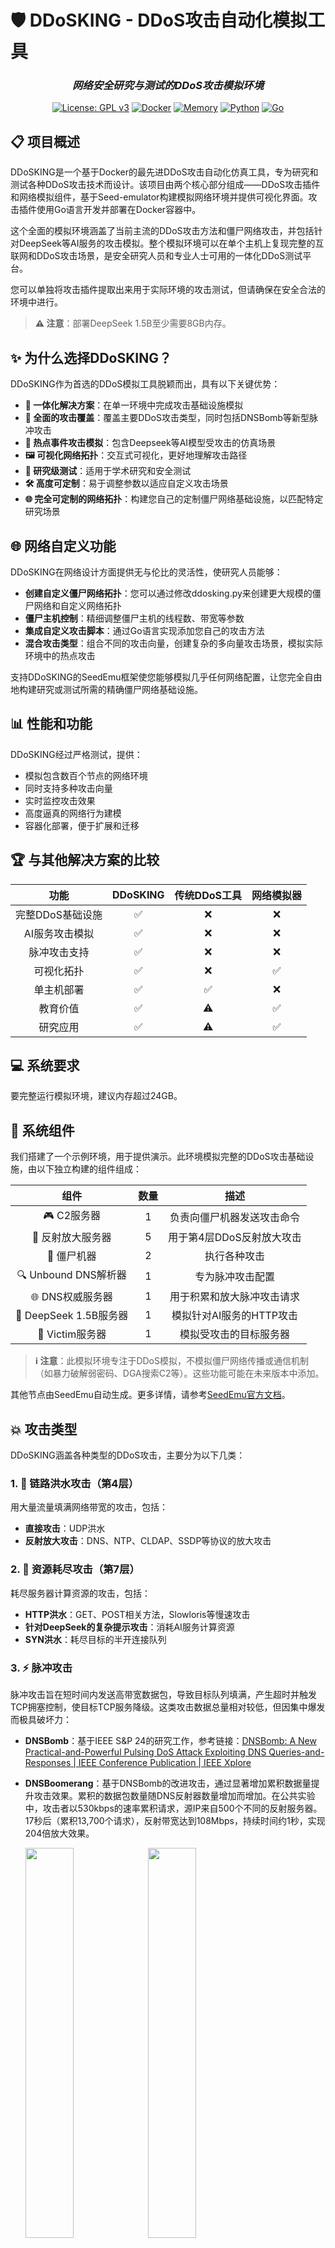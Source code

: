 

# 🛡️ DDoSKING - DDoS攻击自动化模拟工具

<div align="center">

### *网络安全研究与测试的DDoS攻击模拟环境*
    
[![License: GPL v3](https://img.shields.io/badge/License-GPLv3-blue.svg)](https://www.gnu.org/licenses/gpl-3.0)
[![Docker](https://img.shields.io/badge/Docker-必需-2496ED?logo=docker)](https://docs.docker.com/engine/install/)
[![Memory](https://img.shields.io/badge/内存-推荐24GB-red)](https://github.com/seed-labs/seed-emulator)
[![Python](https://img.shields.io/badge/Python-3.x-yellow?logo=python)](https://www.python.org/)
[![Go](https://img.shields.io/badge/Go-驱动-00ADD8?logo=go)](https://golang.org/)
    
</div>

## 📋 项目概述

DDoSKING是一个基于Docker的最先进DDoS攻击自动化仿真工具，专为研究和测试各种DDoS攻击技术而设计。该项目由两个核心部分组成——DDoS攻击插件和网络模拟组件，基于Seed-emulator构建模拟网络环境并提供可视化界面。攻击插件使用Go语言开发并部署在Docker容器中。

这个全面的模拟环境涵盖了当前主流的DDoS攻击方法和僵尸网络攻击，并包括针对DeepSeek等AI服务的攻击模拟。整个模拟环境可以在单个主机上复现完整的互联网和DDoS攻击场景，是安全研究人员和专业人士可用的一体化DDoS测试平台。

您可以单独将攻击插件提取出来用于实际环境的攻击测试，但请确保在安全合法的环境中进行。

> **⚠️ 注意**：部署DeepSeek 1.5B至少需要8GB内存。

## ✨ 为什么选择DDoSKING？

DDoSKING作为首选的DDoS模拟工具脱颖而出，具有以下关键优势：

- **🌟 一体化解决方案**：在单一环境中完成攻击基础设施模拟
- **🔄 全面的攻击覆盖**：覆盖主要DDoS攻击类型，同时包括DNSBomb等新型脉冲攻击
- **🧠 热点事件攻击模拟**：包含Deepseek等AI模型受攻击的仿真场景
- **🖼️ 可视化网络拓扑**：交互式可视化，更好地理解攻击路径
- **🔬 研究级测试**：适用于学术研究和安全测试
- **🛠️ 高度可定制**：易于调整参数以适应自定义攻击场景
- **🌐 完全可定制的网络拓扑**：构建您自己的定制僵尸网络基础设施，以匹配特定研究场景

## 🌐 网络自定义功能

DDoSKING在网络设计方面提供无与伦比的灵活性，使研究人员能够：

- **创建自定义僵尸网络拓扑**：您可以通过修改ddosking.py来创建更大规模的僵尸网络和自定义网络拓扑
- **僵尸主机控制**：精细调整僵尸主机的线程数、带宽等参数
- **集成自定义攻击脚本**：通过Go语言实现添加您自己的攻击方法
- **混合攻击类型**：组合不同的攻击向量，创建复杂的多向量攻击场景，模拟实际环境中的热点攻击

支持DDoSKING的SeedEmu框架使您能够模拟几乎任何网络配置，让您完全自由地构建研究或测试所需的精确僵尸网络基础设施。

## 📊 性能和功能

DDoSKING经过严格测试，提供：

- 模拟包含数百个节点的网络环境
- 同时支持多种攻击向量
- 实时监控攻击效果
- 高度逼真的网络行为建模
- 容器化部署，便于扩展和迁移

## 🏆 与其他解决方案的比较

| 功能 | DDoSKING | 传统DDoS工具 | 网络模拟器 |
|:-------:|:--------:|:----------------------:|:------------------:|
| 完整DDoS基础设施 | ✅ | ❌ | ❌ |
| AI服务攻击模拟 | ✅ | ❌ | ❌ |
| 脉冲攻击支持 | ✅ | ❌ | ❌ |
| 可视化拓扑 | ✅ | ❌ | ✅ |
| 单主机部署 | ✅ | ✅ | ❌ |
| 教育价值 | ✅ | ⚠️ | ✅ |
| 研究应用 | ✅ | ⚠️ | ✅ |

## 💻 系统要求

要完整运行模拟环境，建议内存超过24GB。

## 🧩 系统组件

我们搭建了一个示例环境，用于提供演示。此环境模拟完整的DDoS攻击基础设施，由以下独立构建的组件组成：

| 组件 | 数量 | 描述 |
|:--------------------:|:--------:|:-------------------------------------:|
| 🎮 C2服务器 | 1 | 负责向僵尸机器发送攻击命令 |
| 🔄 反射放大服务器 | 5 | 用于第4层DDoS反射放大攻击 |
| 🤖 僵尸机器 | 2 | 执行各种攻击 |
| 🔍 Unbound DNS解析器 | 1 | 专为脉冲攻击配置 |
| 🌐 DNS权威服务器 | 1 | 用于积累和放大脉冲攻击请求 |
| 🧠 DeepSeek 1.5B服务器 | 1 | 模拟针对AI服务的HTTP攻击 |
| 🎯 Victim服务器 | 1 | 模拟受攻击的目标服务器 |

> **ℹ️ 注意**：此模拟环境专注于DDoS模拟，不模拟僵尸网络传播或通信机制（如暴力破解弱密码、DGA搜索C2等）。这些功能可能在未来版本中添加。

其他节点由SeedEmu自动生成。更多详情，请参考[SeedEmu官方文档](https://github.com/seed-labs/seed-emulator)。

## 💥 攻击类型

DDoSKING涵盖各种类型的DDoS攻击，主要分为以下几类：

### 1. 🌊 链路洪水攻击（第4层）

用大量流量填满网络带宽的攻击，包括：

- **直接攻击**：UDP洪水
- **反射放大攻击**：DNS、NTP、CLDAP、SSDP等协议的放大攻击

### 2. 🔋 资源耗尽攻击（第7层）

耗尽服务器计算资源的攻击，包括：

- **HTTP洪水**：GET、POST相关方法，Slowloris等慢速攻击
- **针对DeepSeek的复杂提示攻击**：消耗AI服务计算资源
- **SYN洪水**：耗尽目标的半开连接队列

### 3. ⚡ 脉冲攻击

脉冲攻击旨在短时间内发送高带宽数据包，导致目标队列填满，产生超时并触发TCP拥塞控制，使目标TCP服务降级。这类攻击数据总量相对较低，但因集中爆发而极具破坏力：

- **DNSBomb**：基于IEEE S&P 24的研究工作，参考链接：[DNSBomb: A New Practical-and-Powerful Pulsing DoS Attack Exploiting DNS Queries-and-Responses | IEEE Conference Publication | IEEE Xplore](https://ieeexplore.ieee.org/abstract/document/10646654)

- **DNSBoomerang**：基于DNSBomb的改进攻击，通过显著增加累积数据量提升攻击效果。累积的数据包数量随DNS反射器数量增加而增加。在公共实验中，攻击者以530kbps的速率累积请求，源IP来自500个不同的反射服务器。17秒后（累积13,700个请求），反射带宽达到108Mbps，持续时间约1秒，实现204倍放大效果。
  <div style=text-align:left>
      <img src="pictures/dnsboomerang2.png" width="40%" />
      <img src="pictures/dnsboomerang1.png" width="40%" />
  </div>

## 🚀 环境设置

建议在Linux上部署环境。您可以使用tc对Docker网络进行限速，从而实现更精准的流量模拟。

### 📦 安装步骤

#### 1. Docker安装和配置

- 安装Docker：[参考官方文档](https://docs.docker.com/engine/install/)
- **注意**：中国大陆用户可能需要配置Docker镜像源，因为默认的DockerHub可能访问受限。

#### 2. 安装项目依赖

```bash
# 在项目根目录运行
pip3 install -r requirements.txt
```

### 🏃 启动模拟环境

```bash
# 根目录运行
python3 ddosking.py

# 构建并启动Docker容器
cd output
docker-compose build && docker-compose up -d  # 首次构建大约需要半小时

# 关闭模拟环境
docker-compose down
```

为确保伪造数据包发送的正常运行，您需要清除Docker构建的NAT规则：

```bash
iptables -t nat -F
```

> **💡 提示**：NAT规则可以通过重启Docker恢复

在浏览器中访问以下URL查看网络拓扑图：

```
http://127.0.0.1:8080/map.html
```

## ⚙️ 攻击配置

### C2服务器设置

```bash
cd /root/c2
go run main.go  # 启动C2服务器开始监听
```

### 僵尸节点设置

```bash
# 自动配置，无需手动操作
cd /root/bot
go run .  # 启动服务并连接到C2服务器
```

您可以在`bot/attacker/attack/config.go`中配置僵尸主机，包括发包限速，线程数等参数。

### 反射器节点设置

```bash
cd /root/reflector
go run main.go  # 启动服务
# 输入1开始监听
```

### Unbound服务器设置

```bash
# 用于脉冲攻击
service unbound start  # 启动服务
```

### DeepSeek节点设置

```bash
# 预安装tmux，可以先进入tmux然后输入命令启动
tmux
OLLAMA_HOST=0.0.0.0 ollama serve

# 启动后，ctrl b+d 退出，在另一个终端输入以下命令启动终端会话
ollama run deepseek-r1:1.5b
```

### 攻击参数调整

您可以在`bot/attacker/attack/config.go`中修改数据包发送速率和其他攻击参数。

## 📝 注意事项

1. **反射放大攻击流量限制**：反射放大器接收数据包后，会调用函数构造数据包然后转发。由于CPU性能限制，反射放大攻击的流量比UDP直接攻击小很多（攻击停止后，反射器仍会处理积压的数据包，延长攻击持续时间）。您可以相应调整攻击速率。
2. **网络问题处理**：使用过程中如果出现网络问题，请尝试重启Docker并清除iptables规则。
3. **安全使用原则**：请在安全受控环境中使用此工具，仅用于学习和研究目的。

## 🔮 未来发展

我们正在不断改进DDoSKING，计划添加：

- 更多AI服务攻击模拟场景
- 僵尸网络传播机制模拟
- 扩展攻击向量库
- 增强的可视化分析功能
- 与主流安全工具的集成
- 性能优化和资源占用降低

## 📜 许可证

本项目根据[GNU通用公共许可证v3.0（GNU GPL v3）](https://www.gnu.org/licenses/gpl-3.0.html)发布。详细条款，请参阅项目根目录中的LICENSE文件。

## ⚠️ 免责声明

本项目仅用于安全研究和教育目的。请勿将其用于任何非法活动。用户必须对不当使用产生的任何后果承担全部法律责任。
